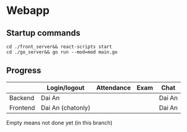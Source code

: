 # Webapp

## Startup commands
```
cd ./front_server&& react-scripts start 
cd ./go_server&& go run --mod=mod main.go
```
## Progress
||Login/logout|Attendance|Exam|Chat
|--|--|--|--|--|
|Backend|Dai An|||Dai An|
|Frontend|Dai An (chatonly)|||Dai An|

Empty means not done yet (in this branch)